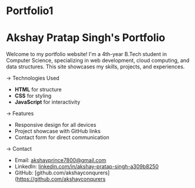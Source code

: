 # Portfolio1



# Akshay Pratap Singh's Portfolio

Welcome to my portfolio website! I'm a 4th-year B.Tech student in Computer Science, specializing in web development, cloud computing, and data structures. This site showcases my skills, projects, and experiences.

-> Technologies Used
- **HTML** for structure
- **CSS** for styling
- **JavaScript** for interactivity

-> Features
- Responsive design for all devices
- Project showcase with GitHub links
- Contact form for direct communication

-> Contact
- Email: [akshayprince7800@gmail.com](mailto:akshayprince7800@gmail.com)
- LinkedIn: [linkedin.com/in/akshay-pratap-singh-a309b8250](https://www.linkedin.com/in/akshay-pratap-singh-a309b8250)
- GitHub: [github.com/akshayconqurers](https://github.com/akshayconqurers
